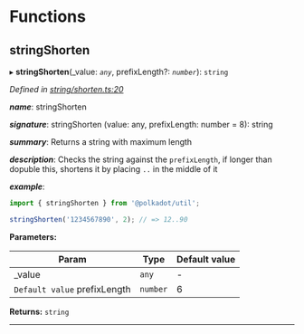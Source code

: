 

# Functions

<a id="stringshorten"></a>

##  stringShorten

▸ **stringShorten**(_value: *`any`*, prefixLength?: *`number`*): `string`

*Defined in [string/shorten.ts:20](https://github.com/polkadot-js/common/blob/8f6b01a/packages/util/src/string/shorten.ts#L20)*

*__name__*: stringShorten

*__signature__*: stringShorten (value: any, prefixLength: number = 8): string

*__summary__*: Returns a string with maximum length

*__description__*: Checks the string against the `prefixLength`, if longer than dopuble this, shortens it by placing `..` in the middle of it

*__example__*:   

```javascript
import { stringShorten } from '@polkadot/util';

stringShorten('1234567890', 2); // => 12..90
```

**Parameters:**

| Param | Type | Default value |
| ------ | ------ | ------ |
| _value | `any` | - |
| `Default value` prefixLength | `number` | 6 |

**Returns:** `string`

___


